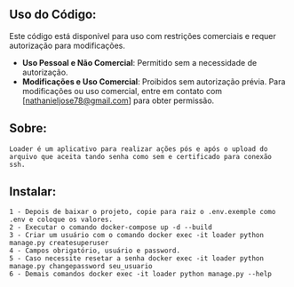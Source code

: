 ## Uso do Código:
Este código está disponível para uso com restrições comerciais e requer autorização para modificações.

- **Uso Pessoal e Não Comercial**: Permitido sem a necessidade de autorização.
- **Modificações e Uso Comercial**: Proibidos sem autorização prévia. Para modificações ou uso comercial, entre em contato com [nathanieljose78@gmail.com] para obter permissão.

## Sobre:
```
Loader é um aplicativo para realizar ações pós e após o upload do arquivo que aceita tando senha como sem e certificado para conexão ssh.
```

## Instalar:
```
1 - Depois de baixar o projeto, copie para raiz o .env.exemple como .env e coloque os valores.
2 - Executar o comando docker-compose up -d --build
3 - Criar um usuário com o comando docker exec -it loader python manage.py createsuperuser
4 - Campos obrigatório, usuário e password.
5 - Caso necessite resetar a senha docker exec -it loader python manage.py changepassword seu_usuario
6 - Demais comandos docker exec -it loader python manage.py --help
```